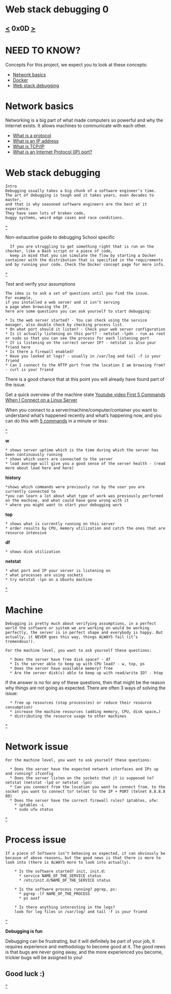 # Web stack debugging 0
[<](https://github.com/TheeKingZa/alx-system_engineering-devops/tree/master/0x0C-web_server/README.md) 0x0D [>](https://github.com/TheeKingZa/alx-system_engineering-devops/tree/master/0x0F-load_balancer/README.md)
---


# NEED TO KNOW?
Concepts
For this project, we expect you to look at these concepts:

* [Network basics](#network-basics)
* [Docker](https://www.zdnet.com/article/what-is-docker-and-why-is-it-so-darn-popular/)
* [Web stack debugging]()
  
# Network basics
Networking is a big part of what made computers so powerful and why the Internet exists. It allows machines to communicate with each other.

* [What is a protocol](https://www.techtarget.com/searchnetworking/definition/protocol)
* [What is an IP address](https://www.avast.com/c-what-is-an-ip-address)
* [What is TCP/IP](https://www.avast.com/c-what-is-tcp-ip#)
* [What is an Internet Protocol (IP) port?](https://www.lifewire.com/port-numbers-on-computer-networks-817939)


# Web stack debugging
    Intro
    Debugging usually takes a big chunk of a software engineer’s time.
    The art of debugging is tough and it takes years, even decades to master,
    and that is why seasoned software engineers are the best at it experience.
    They have seen lots of broken code,
    buggy systems, weird edge cases and race conditions.



[^](#need-to-know)

Non-exhaustive guide to debugging
School specific

      If you are struggling to get something right that is run on the checker, like a Bash script or a piece of code,
      keep in mind that you can simulate the flow by starting a Docker container with the distribution that is specified in the requirements and by running your code. Check the Docker concept page for more info.

[^](#need-to-know)

Test and verify your assumptions

    The idea is to ask a set of questions until you find the issue.
    For example,
    if you installed a web server and it isn’t serving
    a page when browsing the IP,
    here are some questions you can ask yourself to start debugging:

    * Is the web server started? - You can check using the service manager, also double check by checking process list.
    * On what port should it listen? - Check your web server configuration
    * Is it actually listening on this port? - netstat -lpdn - run as root or sudo so that you can see the process for each listening port
    * It is listening on the correct server IP? - netstat is also your friend here
    * Is there a firewall enabled?
    * Have you looked at logs? - usually in /var/log and tail -f is your friend
    * Can I connect to the HTTP port from the location I am browsing from? - curl is your friend

There is a good chance that at this point you will already have found part of the issue.

Get a quick overview of the machine state
[Youtube video First 5 Commands When I Connect on a Linux Server](https://youtu.be/1_gqlbADaAw?si=UjArygjr8pYnQ-pn)

When you connect to a server/machine/computer/container you want to understand what’s happened recently and what’s happening now, and you can do this with [5 commands](https://www.linux.com/training-tutorials/first-5-commands-when-i-connect-linux-server/) in a minute or less:


[^](#need-to-know)

**w**

    * shows server uptime which is the time during which the server has been continuously running
    * shows which users are connected to the server
    * load average will give you a good sense of the server health - (read more about load here and here)

**history**

    *shows which commands were previously run by the user you are currently connected to
    *you can learn a lot about what type of work was previously performed on the machine, and what could have gone wrong with it
    * where you might want to start your debugging work

**top**

    * shows what is currently running on this server
    * order results by CPU, memory utilization and catch the ones that are resource intensive

**df**
  
    * shows disk utilization

**netstat**
    
    * what port and IP your server is listening on
    * what processes are using sockets
    * try netstat -lpn on a Ubuntu machine

[^](#need-to-know)

# Machine
    Debugging is pretty much about verifying assumptions, in a perfect world the software or system we are working on would be working perfectly, the server is in perfect shape and everybody is happy. But actually, it NEVER goes this way, things ALWAYS fail (it’s tremendous!).

    For the machine level, you want to ask yourself these questions:

      * Does the server have free disk space? - df
      * Is the server able to keep up with CPU load? - w, top, ps
      * Does the server have available memory? free
      * Are the server disk(s) able to keep up with read/write IO? - htop
If the answer is no for any of these questions, then that might be the reason why things are not going as expected. There are often 3 ways of solving the issue:

      * free up resources (stop process(es) or reduce their resource consumption)
      * increase the machine resources (adding memory, CPU, disk space…)
      * distributing the resource usage to other machines

[^](#need-to-know)

# Network issue
    For the machine level, you want to ask yourself these questions:

      * Does the server have the expected network interfaces and IPs up and running? ifconfig
      * Does the server listen on the sockets that it is supposed to? netstat (netstat -lpd or netstat -lpn)
      * Can you connect from the location you want to connect from, to the socket you want to connect to? telnet to the IP + PORT (telnet 8.8.8.8 80)
      * Does the server have the correct firewall rules? iptables, ufw:
        * iptables -L
        * sudo ufw status

[^](#need-to-know)

# Process issue
    If a piece of Software isn’t behaving as expected, it can obviously be because of above reasons… but the good news is that there is more to look into (there is ALWAYS more to look into actually).

        * Is the software started? init, init.d:
          * service NAME_OF_THE_SERVICE status
          * /etc/init.d/NAME_OF_THE_SERVICE status
        
        * Is the software process running? pgrep, ps:
          * pgrep -lf NAME_OF_THE_PROCESS
          * ps auxf
        
        * Is there anything interesting in the logs?
        look for log files in /var/log/ and tail -f is your friend

[^](#need-to-know)

**Debugging is fun**

Debugging can be frustrating, but it will definitely be part of your job, it requires experience and methodology to become good at it. The good news is that bugs are never going away, and the more experienced you become, trickier bugs will be assigned to you! 

Good luck :)
---

[^](#web-stack-debugging-0)
